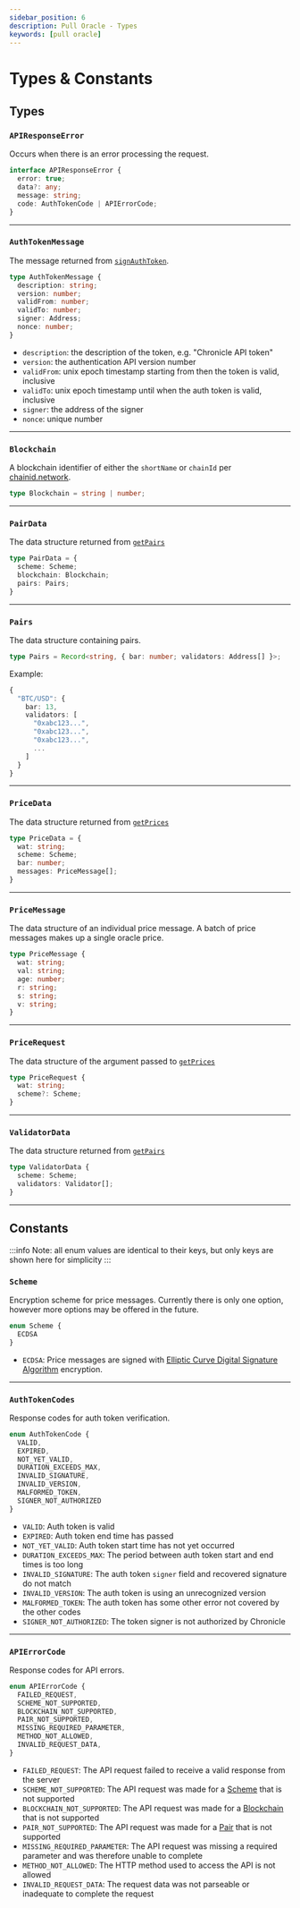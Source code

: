 ```yaml
---
sidebar_position: 6
description: Pull Oracle - Types
keywords: [pull oracle]
---
```

# Types & Constants

## Types

### `APIResponseError`

Occurs when there is an error processing the request.

```ts
interface APIResponseError {
  error: true;
  data?: any;
  message: string;
  code: AuthTokenCode | APIErrorCode;
}
```

---

### `AuthTokenMessage`

The message returned from [`signAuthToken`](./authenticate.md#signauthtoken).

```ts
type AuthTokenMessage {
  description: string;
  version: number;
  validFrom: number;
  validTo: number;
  signer: Address;
  nonce: number;
}
```

- `description`: the description of the token, e.g. "Chronicle API token"
- `version`: the authentication API version number
- `validFrom`: unix epoch timestamp starting from then the token is valid, inclusive
- `validTo`: unix epoch timestamp until when the auth token is valid, inclusive
- `signer`: the address of the signer
- `nonce`: unique number


---

### `Blockchain`

A blockchain identifier of either the `shortName` or `chainId` per [chainid.network](https://chainid.network/chains.json).

```ts
type Blockchain = string | number;
```

---

### `PairData`

The data structure returned from [`getPairs`](./getPairs.md)

```ts
type PairData = {
  scheme: Scheme;
  blockchain: Blockchain;
  pairs: Pairs;
}
```

---

### `Pairs`

The data structure containing pairs.

```ts
type Pairs = Record<string, { bar: number; validators: Address[] }>;
```

Example:
```ts
{
  "BTC/USD": {
    bar: 13,
    validators: [
      "0xabc123...",
      "0xabc123...",
      "0xabc123...",
      ...
    ]
  }
}
```

---

### `PriceData`

The data structure returned from [`getPrices`](./getPrices.md)

```ts
type PriceData = {
  wat: string;
  scheme: Scheme;
  bar: number;
  messages: PriceMessage[];
}
```

---

### `PriceMessage`

The data structure of an individual price message. A batch of price messages makes up a single oracle price.

```ts
type PriceMessage {
  wat: string;
  val: string;
  age: number;
  r: string;
  s: string;
  v: string;
}
```

---

### `PriceRequest`

The data structure of the argument passed to [`getPrices`](./getPrices.md)

```ts
type PriceRequest {
  wat: string;
  scheme?: Scheme;
}
```

---

### `ValidatorData`

The data structure returned from [`getPairs`](./getPairs.md)

```ts
type ValidatorData {
  scheme: Scheme;
  validators: Validator[];
}
```

---

## Constants

:::info
Note: all enum values are identical to their keys, but only keys are shown here for simplicity
:::


### `Scheme`

Encryption scheme for price messages. Currently there is only one option, however more options may be offered in the future.

```ts
enum Scheme {
  ECDSA
}
```
- `ECDSA`: Price messages are signed with [Elliptic Curve Digital Signature Algorithm](https://en.wikipedia.org/wiki/Elliptic_Curve_Digital_Signature_Algorithm) encryption.

---

### `AuthTokenCodes`

Response codes for auth token verification.

```ts
enum AuthTokenCode {
  VALID,
  EXPIRED,
  NOT_YET_VALID,
  DURATION_EXCEEDS_MAX,
  INVALID_SIGNATURE,
  INVALID_VERSION,
  MALFORMED_TOKEN,
  SIGNER_NOT_AUTHORIZED
}
```

- `VALID`: Auth token is valid
- `EXPIRED`: Auth token end time has passed
- `NOT_YET_VALID`: Auth token start time has not yet occurred
- `DURATION_EXCEEDS_MAX`: The period between auth token start and end times is too long
- `INVALID_SIGNATURE`: The auth token `signer` field and recovered signature do not match
- `INVALID_VERSION`: The auth token is using an unrecognized version
- `MALFORMED_TOKEN`: The auth token has some other error not covered by the other codes
- `SIGNER_NOT_AUTHORIZED`: The token signer is not authorized by Chronicle

---

### `APIErrorCode`

Response codes for API errors.

```ts
enum APIErrorCode {
  FAILED_REQUEST,
  SCHEME_NOT_SUPPORTED,
  BLOCKCHAIN_NOT_SUPPORTED,
  PAIR_NOT_SUPPORTED,
  MISSING_REQUIRED_PARAMETER,
  METHOD_NOT_ALLOWED,
  INVALID_REQUEST_DATA,
}
```

- `FAILED_REQUEST`: The API request failed to receive a valid response from the server
- `SCHEME_NOT_SUPPORTED`: The API request was made for a [Scheme](#scheme) that is not supported
- `BLOCKCHAIN_NOT_SUPPORTED`: The API request was made for a [Blockchain](#blockchain) that is not supported
- `PAIR_NOT_SUPPORTED`: The API request was made for a [Pair](#pair) that is not supported
- `MISSING_REQUIRED_PARAMETER`: The API request was missing a required parameter and was therefore unable to complete
- `METHOD_NOT_ALLOWED`: The HTTP method used to access the API is not allowed
- `INVALID_REQUEST_DATA`: The request data was not parseable or inadequate to complete the request

